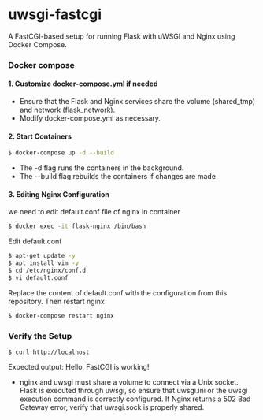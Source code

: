 # uwsgi-fastcgi
A FastCGI-based setup for running Flask with uWSGI and Nginx using Docker Compose.

### Docker compose
#### 1. Customize docker-compose.yml if needed 
- Ensure that the Flask and Nginx services share the volume (shared_tmp) and network (flask_network).
- Modify docker-compose.yml as necessary.


#### 2. Start Containers 
```bash
$ docker-compose up -d --build
```
- The -d flag runs the containers in the background.
- The --build flag rebuilds the containers if changes are made


#### 3. Editing Nginx Configuration
we need to edit default.conf file of nginx in container 
```bash
$ docker exec -it flask-nginx /bin/bash 
```
Edit default.conf
```bash
$ apt-get update -y
$ apt install vim -y
$ cd /etc/nginx/conf.d
$ vi default.conf
```
Replace the content of default.conf with the configuration from this repository.
Then restart nginx 
```bash
$ docker-compose restart nginx
```


### Verify the Setup 
```
$ curl http://localhost
```
Expected output: Hello, FastCGI is working!

* nginx and uwsgi must share a volume to connect via a Unix socket.
Flask is executed through uwsgi, so ensure that uwsgi.ini or the uwsgi execution command is correctly configured.
If Nginx returns a 502 Bad Gateway error, verify that uwsgi.sock is properly shared.
